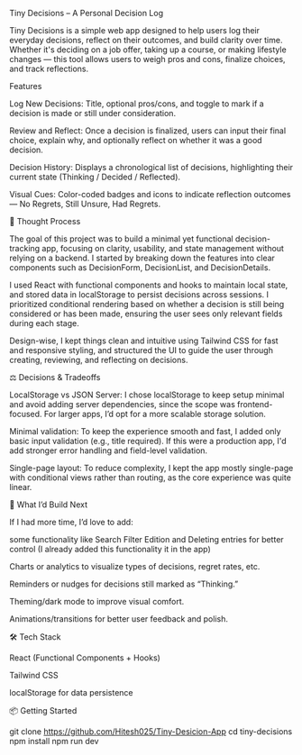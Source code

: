 Tiny Decisions – A Personal Decision Log

Tiny Decisions is a simple web app designed to help users log their everyday decisions, reflect on their outcomes, and build clarity over time. Whether it's deciding on a job offer, taking up a course, or making lifestyle changes — this tool allows users to weigh pros and cons, finalize choices, and track reflections.


 Features

Log New Decisions: Title, optional pros/cons, and toggle to mark if a decision is made or still under consideration.

Review and Reflect: Once a decision is finalized, users can input their final choice, explain why, and optionally reflect on whether it was a good decision.

Decision History: Displays a chronological list of decisions, highlighting their current state (Thinking / Decided / Reflected).

Visual Cues: Color-coded badges and icons to indicate reflection outcomes — No Regrets, Still Unsure, Had Regrets.



🧠 Thought Process

The goal of this project was to build a minimal yet functional decision-tracking app, focusing on clarity, usability, and state management without relying on a backend. I started by breaking down the features into clear components such as DecisionForm, DecisionList, and DecisionDetails.

I used React with functional components and hooks to maintain local state, and stored data in localStorage to persist decisions across sessions. I prioritized conditional rendering based on whether a decision is still being considered or has been made, ensuring the user sees only relevant fields during each stage.

Design-wise, I kept things clean and intuitive using Tailwind CSS for fast and responsive styling, and structured the UI to guide the user through creating, reviewing, and reflecting on decisions.



⚖️ Decisions & Tradeoffs

LocalStorage vs JSON Server: I chose localStorage to keep setup minimal and avoid adding server dependencies, since the scope was frontend-focused. For larger apps, I’d opt for a more scalable storage solution.

Minimal validation: To keep the experience smooth and fast, I added only basic input validation (e.g., title required). If this were a production app, I'd add stronger error handling and field-level validation.

Single-page layout: To reduce complexity, I kept the app mostly single-page with conditional views rather than routing, as the core experience was quite linear.






🔮 What I’d Build Next

If I had more time, I’d love to add:

some functionality like Search Filter Edition and Deleting entries for better control (I already added this functionality it in the app)

Charts or analytics to visualize types of decisions, regret rates, etc.

Reminders or nudges for decisions still marked as “Thinking.”

Theming/dark mode to improve visual comfort.

Animations/transitions for better user feedback and polish.



🛠️ Tech Stack

React (Functional Components + Hooks)

Tailwind CSS

localStorage for data persistence



📦 Getting Started

git clone https://github.com/Hitesh025/Tiny-Desicion-App
cd tiny-decisions
npm install
npm run dev


